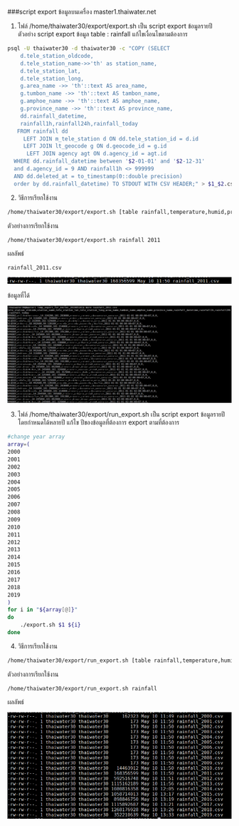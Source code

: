 <!---
author Thitiorn Meeprasert (thitiporn@haii.or.th)
-->
###script export ข้อมูลบนเครื่อง master1.thaiwater.net

1. ไฟล์ /home/thaiwater30/export/export.sh เป็น script export ข้อมูลรายปี
ตัวอย่าง script export ข้อมูล table : rainfall แก้ไขเงื่อนไขตามต้องการ
```sh
psql -U thaiwater30 -d thaiwater30 -c "COPY (SELECT
    d.tele_station_oldcode,
    d.tele_station_name->>'th' as station_name,
    d.tele_station_lat,
    d.tele_station_long,
    g.area_name ->> 'th'::text AS area_name,
    g.tumbon_name ->> 'th'::text AS tambon_name,
    g.amphoe_name ->> 'th'::text AS amphoe_name,
    g.province_name ->> 'th'::text AS province_name,
    dd.rainfall_datetime,
    rainfall1h,rainfall24h,rainfall_today
   FROM rainfall dd
     LEFT JOIN m_tele_station d ON dd.tele_station_id = d.id
     LEFT JOIN lt_geocode g ON d.geocode_id = g.id
      LEFT JOIN agency agt ON d.agency_id = agt.id
  WHERE dd.rainfall_datetime between '$2-01-01' and '$2-12-31'
  and d.agency_id = 9 AND rainfall1h <> 999999
  AND dd.deleted_at = to_timestamp(0::double precision)
  order by dd.rainfall_datetime) TO STDOUT WITH CSV HEADER;" > $1_$2.csv
```

2. วิธีการเรียกใช้งาน
```sh
/home/thaiwater30/export/export.sh [table rainfall,temperature,humid,pressure] [year 2018]
```
ตัวอย่างการเรียกใช้งาน
```
/home/thaiwater30/export/export.sh rainfall 2011
```
ผลลัพธ์
```
rainfall_2011.csv
```
![](assets/markdown-img-paste-20190513102618286.png)

ข้อมูลที่ได้

![](assets/markdown-img-paste-20190513103055413.png)


3. ไฟล์ /home/thaiwater30/export/run_export.sh เป็น script export ข้อมูลรายปี โดยกำหนดได้หลายปี
แก้ไข ปีของข้อมูลที่ต้องการ export ตามที่ต้องการ
```sh
#change year array
array=(
2000
2001
2002
2003
2004
2005
2006
2007
2008
2009
2010
2011
2012
2013
2014
2015
2016
2017
2018
2019
)
for i in "${array[@]}"
do
	./export.sh $1 ${i}
done

```

4. วิธีการเรียกใช้งาน
```sh
/home/thaiwater30/export/run_export.sh [table rainfall,temperature,humid,pressure]
```
ตัวอย่างการเรียกใช้งาน
```
/home/thaiwater30/export/run_export.sh rainfall
```
ผลลัพธ์

![](assets/markdown-img-paste-20190513103813858.png)
